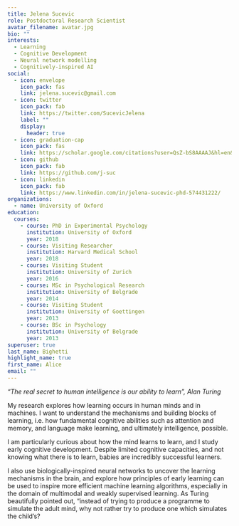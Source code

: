 ```yaml
---
title: Jelena Sucevic
role: Postdoctoral Research Scientist
avatar_filename: avatar.jpg
bio: ""
interests:
  - Learning
  - Cognitive Development
  - Neural network modelling
  - Cognitively-inspired AI
social:
  - icon: envelope
    icon_pack: fas
    link: jelena.sucevic@gmail.com
  - icon: twitter
    icon_pack: fab
    link: https://twitter.com/SucevicJelena
    label: ""
    display:
      header: true
  - icon: graduation-cap
    icon_pack: fas
    link: https://scholar.google.com/citations?user=QsZ-bS8AAAAJ&hl=en&oi=ao
  - icon: github
    icon_pack: fab
    link: https://github.com/j-suc
  - icon: linkedin
    icon_pack: fab
    link: https://www.linkedin.com/in/jelena-sucevic-phd-574431222/
organizations:
  - name: University of Oxford
education:
  courses:
    - course: PhD in Experimental Psychology
      institution: University of Oxford
      year: 2018
    - course: Visiting Researcher
      institution: Harvard Medical School
      year: 2018
    - course: Visiting Student
      institution: University of Zurich
      year: 2016
    - course: MSc in Psychological Research
      institution: University of Belgrade
      year: 2014
    - course: Visiting Student
      institution: University of Goettingen
      year: 2013
    - course: BSc in Psychology
      institution: University of Belgrade
      year: 2013
superuser: true
last_name: Bighetti
highlight_name: true
first_name: Alice
email: ""
---
```



*“The real secret to human intelligence is our ability to learn”, Alan Turing*

My research explores how learning occurs in human minds and in machines. I want to understand the mechanisms and building blocks of learning, i.e. how fundamental cognitive abilities such as attention and memory, and language make learning, and ultimately intelligence, possible.

I am particularly curious about how the mind learns to learn, and I study early cognitive development. Despite limited cognitive capacities, and not knowing what there is to learn, babies are incredibly successful learners. 

I also use biologically-inspired neural networks to uncover the learning mechanisms in the brain, and explore how principles of early learning can be used to inspire more efficient machine learning algorithms, especially in the domain of multimodal and weakly supervised learning. As Turing beautifully pointed out, “instead of trying to produce a programme to simulate the adult mind, why not rather try to produce one which simulates the child’s?